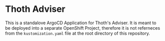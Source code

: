 # Thoth Adviser

This is a standalove ArgoCD Application for Thoth's Adviser. It is meant to be deployed into a separate OpenShift
Project, therefore it is not referneces from the `kustomization.yaml` file at the root directory of this
repository.